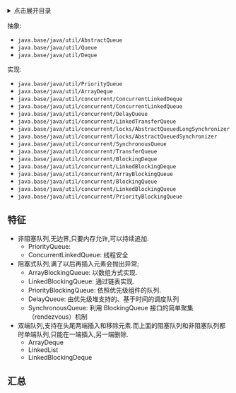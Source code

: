<details>
<summary>点击展开目录</summary>
<!-- TOC -->

- [特征](#特征)
- [汇总](#汇总)

<!-- /TOC -->
</details>


抽象:

* `java.base/java/util/AbstractQueue`
* `java.base/java/util/Queue`
* `java.base/java/util/Deque`

实现:

* `java.base/java/util/PriorityQueue`
* `java.base/java/util/ArrayDeque`
* `java.base/java/util/concurrent/ConcurrentLinkedDeque`
* `java.base/java/util/concurrent/ConcurrentLinkedQueue`
* `java.base/java/util/concurrent/DelayQueue`
* `java.base/java/util/concurrent/LinkedTransferQueue`
* `java.base/java/util/concurrent/locks/AbstractQueuedLongSynchronizer`
* `java.base/java/util/concurrent/locks/AbstractQueuedSynchronizer`
* `java.base/java/util/concurrent/SynchronousQueue`
* `java.base/java/util/concurrent/TransferQueue`
* `java.base/java/util/concurrent/BlockingDeque`
* `java.base/java/util/concurrent/LinkedBlockingDeque`
* `java.base/java/util/concurrent/ArrayBlockingQueue`
* `java.base/java/util/concurrent/BlockingQueue`
* `java.base/java/util/concurrent/LinkedBlockingQueue`
* `java.base/java/util/concurrent/PriorityBlockingQueue`


## 特征


* 非阻塞队列,无边界,只要内存允许,可以持续追加.
  * PriorityQueue: 
  * ConcurrentLinkedQueue: 线程安全
* 阻塞式队列,满了以后再插入元素会抛出异常;
  * ArrayBlockingQueue: 以数组方式实现.
  * LinkedBlockingQueue: 通过链表实现.
  * PriorityBlockingQueue: 依照优先级组件的队列.
  * DelayQueue: 由优先级堆支持的、基于时间的调度队列
  * SynchronousQueue: 利用 BlockingQueue 接口的简单聚集（rendezvous）机制
* 双端队列,支持在头尾两端插入和移除元素.而上面的阻塞队列和非阻塞队列都时单端队列,只能在一端插入,另一端删除.
  * ArrayDeque
  * LinkedList
  * LinkedBlockingDeque

## 汇总
